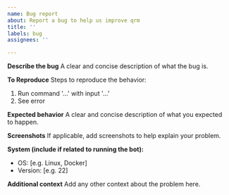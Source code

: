 ```yaml
---
name: Bug report
about: Report a bug to help us improve qrm
title: ''
labels: bug
assignees: ''

---
```


**Describe the bug**
A clear and concise description of what the bug is.

**To Reproduce**
Steps to reproduce the behavior:
1. Run command '...' with input '...'
2. See error

**Expected behavior**
A clear and concise description of what you expected to happen.

**Screenshots**
If applicable, add screenshots to help explain your problem.

**System (include if related to running the bot):**
 - OS: [e.g. Linux, Docker]
 - Version: [e.g. 22]

**Additional context**
Add any other context about the problem here.
